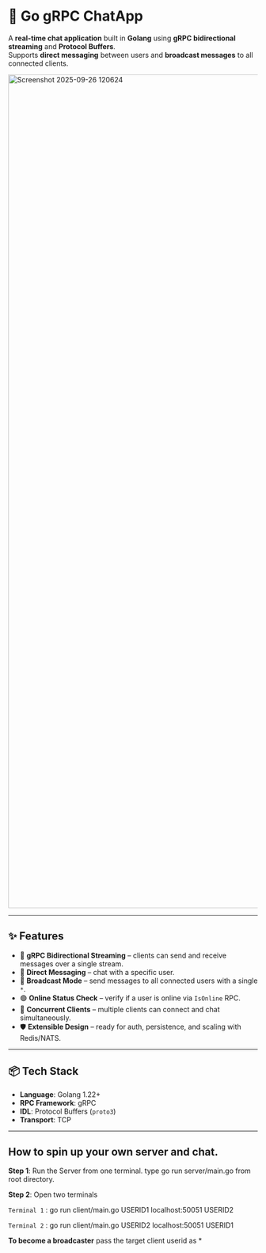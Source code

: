# 💬 Go gRPC ChatApp

A **real-time chat application** built in **Golang** using **gRPC bidirectional streaming** and **Protocol Buffers**.  
Supports **direct messaging** between users and **broadcast messages** to all connected clients.


<img width="2880" height="1684" alt="Screenshot 2025-09-26 120624" src="https://github.com/user-attachments/assets/5a1f17e5-9d51-4c14-977b-10ad437a543b" />

---

## ✨ Features
- 🚀 **gRPC Bidirectional Streaming** – clients can send and receive messages over a single stream.
- 👤 **Direct Messaging** – chat with a specific user.
- 📢 **Broadcast Mode** – send messages to all connected users with a single `*`.
- 🟢 **Online Status Check** – verify if a user is online via `IsOnline` RPC.
- 🔗 **Concurrent Clients** – multiple clients can connect and chat simultaneously.
- 🛡️ **Extensible Design** – ready for auth, persistence, and scaling with Redis/NATS.

---

## 📦 Tech Stack
- **Language**: Golang 1.22+
- **RPC Framework**: gRPC
- **IDL**: Protocol Buffers (`proto3`)
- **Transport**: TCP

---

## **How to spin up your own server and chat.**

**Step 1**: Run the Server from one terminal. type go run server/main.go from root directory.

**Step 2**: Open two terminals

`Terminal 1` : go run client/main.go USERID1 localhost:50051 USERID2

`Terminal 2` : go run client/main.go USERID2 localhost:50051 USERID1


**To become a broadcaster** 
pass the target client userid as *
